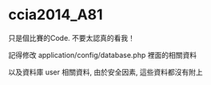 # ccia2014_A81
只是個比賽的Code.
不要太認真的看我！

記得修改 application/config/database.php 裡面的相關資料

以及資料庫 user 相關資料, 由於安全因素, 這些資料都沒有附上
